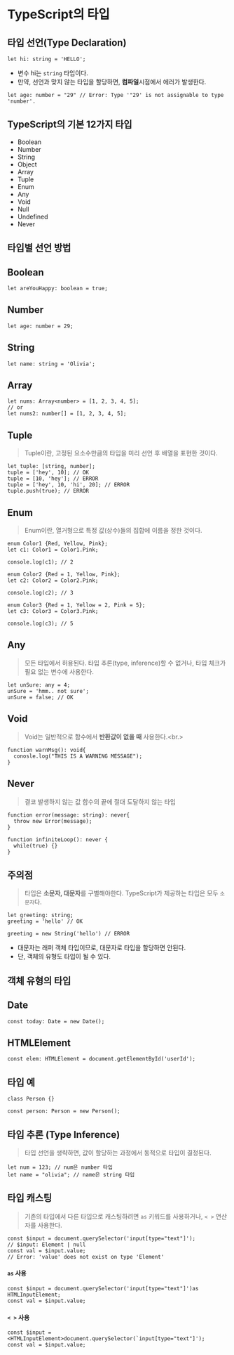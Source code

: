 # TypeScript의 타입
## 타입 선언(Type Declaration)
```tsx
let hi: string = 'HELLO';
```
- 변수 hi는 `string` 타입이다.
- 만약, 선언과 맞지 않는 타입을 할당하면, **컴파일**시점에서 에러가 발생한다.

```tsx
let age: number = "29" // Error: Type '"29' is not assignable to type 'number'.
```

## TypeScript의 기본 12가지 타입

- Boolean
- Number
- String
- Object
- Array
- Tuple
- Enum
- Any
- Void
- Null
- Undefined
- Never

## 타입별 선언 방법
## Boolean
```tsx
let areYouHappy: boolean = true;
```
## Number
```tsx
let age: number = 29;
```
## String
```tsx
let name: string = 'Olivia';
```
## Array
```tsx
let nums: Array<number> = [1, 2, 3, 4, 5];
// or
let nums2: number[] = [1, 2, 3, 4, 5];
```
## Tuple
> Tuple이란, 고정된 요소수만큼의 타입을 미리 선언 후 배열을 표현한 것이다.<br/>
```tsx
let tuple: [string, number];
tuple = ['hey', 10]; // OK
tuple = [10, 'hey']; // ERROR
tuple = ['hey', 10, 'hi', 20]; // ERROR
tuple.push(true); // ERROR
```

## Enum
> Enum이란, 열거형으로 특정 값(상수)들의 집합에 이름을 정한 것이다.<br/>
```tsx
enum Color1 {Red, Yellow, Pink};
let c1: Color1 = Color1.Pink;

console.log(c1); // 2

enum Color2 {Red = 1, Yellow, Pink};
let c2: Color2 = Color2.Pink;

console.log(c2); // 3

enum Color3 {Red = 1, Yellow = 2, Pink = 5};
let c3: Color3 = Color3.Pink;

console.log(c3); // 5
```

## Any
> 모든 타입에서 허용된다.
> 타입 추론(type, inference)할 수 없거나, 타입 체크가 필요 없는 변수에 사용한다.

```tsx
let unSure: any = 4;
unSure = 'hmm.. not sure';
unSure = false; // OK
```

## Void
> Void는 일반적으로 함수에서 **반환값이 없을 때** 사용한다.<br.>
```tsx
function warnMsg(): void{
  conosle.log("THIS IS A WARNING MESSAGE");
}
```

## Never
> 결코 발생하지 않는 값 
> 함수의 끝에 절대 도달하지 않는 타입<br/>
```tsx
function error(message: string): never{
  throw new Error(message);
}

function infiniteLoop(): never {
  while(true) {}
}
```
## 주의점
> 타입은 **소문자, 대문자**를 구별해야한다.
> TypeScript가 제공하는 타입은 모두 `소문자`다.

```tsx
let greeting: string;
greeting = 'hello' // OK

greeting = new String('hello') // ERROR
```
- 대문자는 래퍼 객체 타입이므로, 대문자로 타입을 할당하면 안된다.
- 단, 객체의 유형도 타입이 될 수 있다.

## 객체 유형의 타입
## Date
```tsx
const today: Date = new Date();
```
## HTMLElement 
```tsx
const elem: HTMLElement = document.getElementById('userId');
```

## 타입 예
```tsx
class Person {}

const person: Person = new Person();
```

## 타입 추론 (Type Inference)
> 타입 선언을 생략하면, 값이 할당하는 과정에서 동적으로 타입이 결정된다.

```tsx
let num = 123; // num은 number 타입 
let name = "olivia"; // name은 string 타입 
```

## 타입 캐스팅
> 기존의 타입에서 다른 타입으로 캐스팅하려면 `as` 키워드를 사용하거나, `< >` 연산자를 사용한다.

```tsx
const $input = document.querySelector('input[type="text"]');
// $input: Element | null
const val = $input.value;
// Error: 'value' does not exist on type 'Element'
```
#### `as` 사용
```tsx
const $input = document.querySelector('input[type="text"]')as HTMLInputElement;
const val = $input.value;
```
#### `< >` 사용
```tsx
const $input = <HTMLInputElement>document.querySelector(`input[type="text"]');
const val = $input.value;
```
